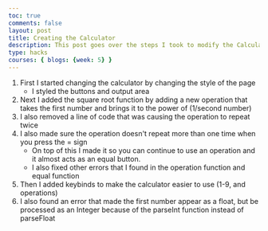 ```yaml
---
toc: true
comments: false
layout: post
title: Creating the Calculator
description: This post goes over the steps I took to modify the Calculator.
type: hacks
courses: { blogs: {week: 5} }
---
```


1. First I started changing the calculator by changing the style of the page
    - I styled the buttons and output area
2. Next I added the square root function by adding a new operation that takes the first number and brings it to the power of (1/second number)
3. I also removed a line of code that was causing the operation to repeat twice
4. I also made sure the operation doesn't repeat more than one time when you press the = sign
    - On top of this I made it so you can continue to use an operation and it almost acts as an equal button.
    - I also fixed other errors that I found in the operation function and equal function
5. Then I added keybinds to make the calculator easier to use (1-9, and operations)
6. I also found an error that made the first number appear as a float, but be processed as an Integer because of the parseInt function instead of parseFloat